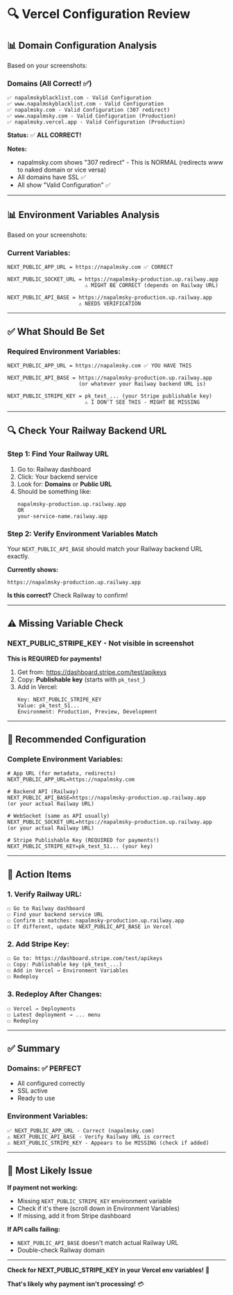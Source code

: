 # 🔍 Vercel Configuration Review

## 📊 **Domain Configuration Analysis**

Based on your screenshots:

### **Domains (All Correct! ✅)**

```
✅ napalmskyblacklist.com - Valid Configuration
✅ www.napalmskyblacklist.com - Valid Configuration
✅ napalmsky.com - Valid Configuration (307 redirect)
✅ www.napalmsky.com - Valid Configuration (Production)
✅ napalmsky.vercel.app - Valid Configuration (Production)
```

**Status:** ✅ **ALL CORRECT!**

**Notes:**
- napalmsky.com shows "307 redirect" - This is NORMAL (redirects www to naked domain or vice versa)
- All domains have SSL ✅
- All show "Valid Configuration" ✅

---

## 📊 **Environment Variables Analysis**

Based on your screenshots:

### **Current Variables:**

```
NEXT_PUBLIC_APP_URL = https://napalmsky.com ✅ CORRECT

NEXT_PUBLIC_SOCKET_URL = https://napalmsky-production.up.railway.app
                         ⚠️ MIGHT BE CORRECT (depends on Railway URL)

NEXT_PUBLIC_API_BASE = https://napalmsky-production.up.railway.app
                       ⚠️ NEEDS VERIFICATION
```

---

## ✅ **What Should Be Set**

### **Required Environment Variables:**

```
NEXT_PUBLIC_APP_URL = https://napalmsky.com ✅ YOU HAVE THIS

NEXT_PUBLIC_API_BASE = https://napalmsky-production.up.railway.app
                       (or whatever your Railway backend URL is)
                       
NEXT_PUBLIC_STRIPE_KEY = pk_test_... (your Stripe publishable key)
                         ⚠️ I DON'T SEE THIS - MIGHT BE MISSING
```

---

## 🔍 **Check Your Railway Backend URL**

### **Step 1: Find Your Railway URL**

1. Go to: Railway dashboard
2. Click: Your backend service
3. Look for: **Domains** or **Public URL**
4. Should be something like:
   ```
   napalmsky-production.up.railway.app
   OR
   your-service-name.railway.app
   ```

### **Step 2: Verify Environment Variables Match**

Your `NEXT_PUBLIC_API_BASE` should match your Railway backend URL exactly.

**Currently shows:**
```
https://napalmsky-production.up.railway.app
```

**Is this correct?** Check Railway to confirm!

---

## ⚠️ **Missing Variable Check**

### **NEXT_PUBLIC_STRIPE_KEY** - Not visible in screenshot

**This is REQUIRED for payments!**

1. Get from: https://dashboard.stripe.com/test/apikeys
2. Copy: **Publishable key** (starts with `pk_test_`)
3. Add in Vercel:
   ```
   Key: NEXT_PUBLIC_STRIPE_KEY
   Value: pk_test_51...
   Environment: Production, Preview, Development
   ```

---

## 🎯 **Recommended Configuration**

### **Complete Environment Variables:**

```env
# App URL (for metadata, redirects)
NEXT_PUBLIC_APP_URL=https://napalmsky.com

# Backend API (Railway)
NEXT_PUBLIC_API_BASE=https://napalmsky-production.up.railway.app
(or your actual Railway URL)

# WebSocket (same as API usually)
NEXT_PUBLIC_SOCKET_URL=https://napalmsky-production.up.railway.app
(or your actual Railway URL)

# Stripe Publishable Key (REQUIRED for payments!)
NEXT_PUBLIC_STRIPE_KEY=pk_test_51... (your key)
```

---

## 🔧 **Action Items**

### **1. Verify Railway URL:**
```
☐ Go to Railway dashboard
☐ Find your backend service URL
☐ Confirm it matches: napalmsky-production.up.railway.app
☐ If different, update NEXT_PUBLIC_API_BASE in Vercel
```

### **2. Add Stripe Key:**
```
☐ Go to: https://dashboard.stripe.com/test/apikeys
☐ Copy: Publishable key (pk_test_...)
☐ Add in Vercel → Environment Variables
☐ Redeploy
```

### **3. Redeploy After Changes:**
```
☐ Vercel → Deployments
☐ Latest deployment → ... menu
☐ Redeploy
```

---

## ✅ **Summary**

### **Domains: ✅ PERFECT**
- All configured correctly
- SSL active
- Ready to use

### **Environment Variables:**
```
✅ NEXT_PUBLIC_APP_URL - Correct (napalmsky.com)
⚠️ NEXT_PUBLIC_API_BASE - Verify Railway URL is correct
⚠️ NEXT_PUBLIC_STRIPE_KEY - Appears to be MISSING (check if added)
```

---

## 🎯 **Most Likely Issue**

**If payment not working:**
- Missing `NEXT_PUBLIC_STRIPE_KEY` environment variable
- Check if it's there (scroll down in Environment Variables)
- If missing, add it from Stripe dashboard

**If API calls failing:**
- `NEXT_PUBLIC_API_BASE` doesn't match actual Railway URL
- Double-check Railway domain

---

**Check for NEXT_PUBLIC_STRIPE_KEY in your Vercel env variables!** 🔑

**That's likely why payment isn't processing!** 💳

